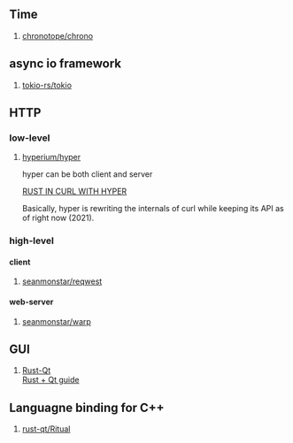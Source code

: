 ## Time
 1. [chronotope/chrono](https://github.com/chronotope/chrono)

## async io framework
 1. [tokio-rs/tokio](https://github.com/tokio-rs/tokio)

## HTTP

### low-level
 1. [hyperium/hyper](https://github.com/hyperium/hyper)
    
    hyper can be both client and server
 
    [RUST IN CURL WITH HYPER](https://daniel.haxx.se/blog/2020/10/09/rust-in-curl-with-hyper/)
    
    Basically, hyper is rewriting the internals of curl while keeping its API as of right now (2021).

### high-level

#### client
 1. [seanmonstar/reqwest](https://github.com/seanmonstar/reqwest)

#### web-server
 1. [seanmonstar/warp](https://github.com/seanmonstar/warp)

## GUI
 1. [Rust-Qt](https://github.com/rust-qt)
    <br>[Rust + Qt guide](https://rust-qt.github.io/qt/)

## Languagne binding for C++
 1. [rust-qt/Ritual](https://github.com/rust-qt/ritual)
